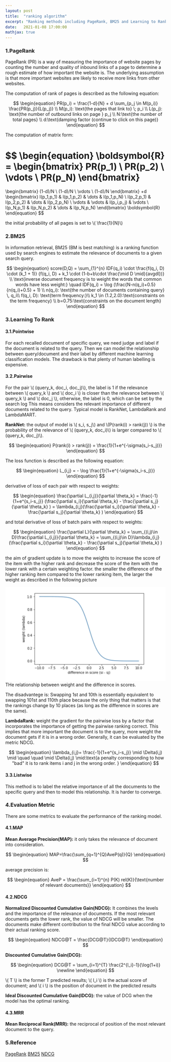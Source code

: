 ```yaml
---
layout: post
title:  "ranking algorithm"
excerpt: "Ranking methods including PageRank, BM25 and Learning to Rank (L2R)"
date:   2021-01-08 17:00:00
mathjax: true
---
```


### 1.PageRank

PageRank (PR) is a way of measuring the importance of website pages by counting the number and quality of inbound links of a page to determine a rough estimate of how important the website is. 
The underlying assumption is that more important websites are likely to receive more links from other websites. 

The computation of rank of pages is described as the following equation:

$$
\begin{equation}
PR(p_i) = \frac{1-d}{N} + d \sum_{p_j \in M(p_i)} \frac{PR(p_j)}{L(p_j)} \\
M(p_i): \text{the pages that link to} \; p_i \\
L(p_j): \text{the number of outbound links on page } p_j \\
N:\text{the number of total pages} \\
d:\text{damping factor (continue to click on this page)} 
\end{equation}
$$

The computation of matrix form:

$$
\begin{equation}
\boldsymbol{R} = 
\begin{bmatrix}
PR(p_1) \\
PR(p_2) \\
\vdots \\
PR(p_N)
\end{bmatrix}
=
\begin{bmatrix}
(1-d)/N \\
(1-d)/N \\
\vdots \\
(1-d)/N
\end{bmatrix}
+d
\begin{bmatrix}
l(p_1,p_1) & l(p_1,p_2) & \dots & l(p_1,p_N) \\
l(p_2,p_1) & l(p_2,p_2) & \dots & l(p_2,p_N) \\
\vdots & \vdots & l(p_i,p_j) & \vdots \\
l(p_N,p_1) & l(p_N,p_2) & \dots & l(p_N,p_N) 
\end{bmatrix}
\boldsymbol{R}
\end{equation}
$$

the initial probability of all pages is set to \\( \frac{1}{N}\\) 

### 2.BM25

In information retrieval, BM25 (BM is best matching) is a ranking function used by search engines 
to estimate the relevance of documents to a given search query.

$$
\begin{equation}
score(D,Q) = \sum_{1}^{n} IDF(q_i) \cdot \frac{f(q_i, D) \cdot (k_1 + 1)} {f(q_i, D) + k_1 \cdot (1-b+b\cdot \frac{\mid D \mid}{avgdl})} \\
\text{inverse document frequency is to weight the words that common words have less weight:} \quad IDF(q_i) = \log (\frac{N-n(q_i)+0.5}{n(q_i)+0.5} + 1) \\ 
n(q_i): \text{the number of documents containing query} \, q_i\\
f(q_i, D): \text{term frequency:}\\
k_1 \in (1.2,2.0):\text{constraints on the term frequency} \\
b=0.75:\text{constraints on the document length}
\end{equation}
$$

### 3.Learning To Rank

#### 3.1.Pointwise

For each recalled document of specific query, we need judge and label if the document is related to the query. Then we can model the relationship between query/document and their label by different machine learning classification models.
The drawback is that plenty of human labelling is expensive.

#### 3.2.Pairwise

For the pair \\( (query_k, doc_i, doc_j)\\), the label is 1 if the relevance between \\( query_k \\) and \\( doc_i \\) is closer than the relevance between \\( query_k \\) and \\( doc_j \\), otherwise, the label is 0, which can be set by the search log
This means considers the relevant importance of different documents related to the query. Typical model is RankNet, LambdaRank and LambdaMART.

**RankNet:** the output of model is \\( s_i, s_j\\) and  \\(P(rank(i) > rank(j)) \\) is the probability of the relevance of \\( (query_k, doc_i)\\) is larger compared to \\( (query_k, doc_j)\\).

$$
\begin{equation}
P(rank(i) > rank(j)) = \frac{1}{1+e^{-\sigma(s_i-s_j)}}
\end{equation}
$$

The loss function is described as the following equation:

$$
\begin{equation}
L_{i,j} = - \log \frac{1}{1+e^{-\sigma(s_i-s_j)}}
\end{equation}
$$

derivative of loss of each pair with respect to weights:

$$
\begin{equation}
\frac{\partial L_{i,j}}{\partial \theta_k} = \frac{-1}{1+e^{s_i-s_j}} (\frac{\partial s_i}{\partial \theta_k} - \frac{\partial s_j}{\partial \theta_k} ) = \lambda_{i,j}(\frac{\partial s_i}{\partial \theta_k} - \frac{\partial s_j}{\partial \theta_k} )
\end{equation}
$$

and total derivative of loss of batch pairs with respect to weights:

$$
\begin{equation}
\frac{\partial L}{\partial \theta_k} = \sum_{(i,j)\in D}\frac{\partial L_{i,j}}{\partial \theta_k} 
 = \sum_{(i,j)\in D}\lambda_{i,j}(\frac{\partial s_i}{\partial \theta_k} - \frac{\partial s_j}{\partial \theta_k} )
\end{equation}
$$

the aim of gradient update is to move the weights to increase the score of the item with the higher rank and decrease the score of the item with the lower rank with a certain weighting factor.
the smaller the difference of the higher ranking item compared to the lower ranking item, the larger the weight as described in the following picture

<div class="imgcap">
<img src="/assets/ranking.png">
<div class="thecap">THe relationship between weight and the difference in scores.</div>
</div>

The disadvantege is: Swapping 1st and 10th is essentially equivalent to swapping 101st and 110th place because the only thing that matters is that the rankings change by 10 places (as long as the difference in scores are the same).

**LambdaRank:** weight the gradient for the pairwise loss by a factor that incorporates the importance of getting the pairwise ranking correct. This implies that more important the document is to the query, more weight the document gets if it is in a wrong order.
Generally, it can be evaluated by the metric NDCG.

$$
\begin{equation}
\lambda_{i,j}= \frac{-1}{1+e^{s_i-s_j}} \mid \Delta(i,j) \mid 
\quad \quad
\mid \Delta(i,j) \mid:\text{a penalty corresponding to how "bad" it is to rank items i  and j  in the wrong order. }
\end{equation}
$$

#### 3.3.Listwise

This method is to label the relative importance of all the documents to the specific query and then to model this relationship. It is harder to converge.

### 4.Evaluation Metric

There are some metrics to evaluate the performance of the ranking model.

#### 4.1.MAP

**Mean Average Precision(MAP):** it only takes the relevance of document into consideration.

$$
\begin{equation}
MAP=\frac{\sum_{q=1}^{Q}AveP(q)}{Q}
\end{equation}
$$

average precision is:

$$
\begin{equation}
AveP = \frac{\sum_{i=1}^{n} P(K) rel(K)}{\text{number of relevant documents}}
\end{equation}
$$

#### 4.2.NDCG

**Normalized Discounted Cumulative Gain(NDCG):** It combines the levels and the importance of the relevance of documents. If the most relevant documents gets the lower rank, the value of NDCG will be smaller. The documents make different contribution to the final NDCG value
according to their actual ranking score.

$$
\begin{equation}
NDCG@T = \frac{DCG@T}{IDCG@T}
\end{equation}
$$

**Discounted Cumulative Gain(DCG):**

$$
\begin{equation}
DCG@T = \sum_{i=1}^{T} \frac{2^{l_i}-1}{\log(1+i)} \newline
\end{equation}
$$

\\( T \\) is the former T predicted results; \\( l_i \\) is the actual score of document; and \\( i \\) is the position of document in the predicted results

**Ideal Discounted Cumulative Gain(IDCG):** the value of DCG when the model has the optimal ranking. 

#### 4.3.MRR

**Mean Reciprocal Rank(MRR):** the reciprocal of position of the most relevant document to the query.

### 5.Reference

[PageRank](https://en.wikipedia.org/wiki/PageRank)
[BM25](https://en.wikipedia.org/wiki/Okapi_BM25)
[NDCG](https://en.wikipedia.org/wiki/Discounted_cumulative_gain)



